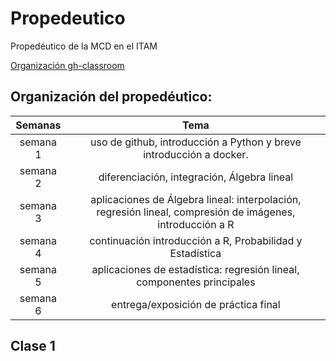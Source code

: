 # Propedeutico 
Propedéutico de la MCD en el ITAM  


[Organización gh-classroom]()

## Organización del propedéutico:

| Semanas   | Tema                                                              |
| :--------:|:-----------------------------------------------------------------:|
| semana 1 | uso de github, introducción a Python y breve introducción a docker.| 
| semana 2 | diferenciación, integración, Álgebra lineal                       |
| semana 3 | aplicaciones de Álgebra lineal: interpolación, regresión lineal, compresión de imágenes, introducción a R|
| semana 4 | continuación introducción a R, Probabilidad y Estadística|
| semana 5 |aplicaciones de estadística: regresión lineal, componentes principales|
| semana 6 | entrega/exposición de práctica final|

## Clase 1
